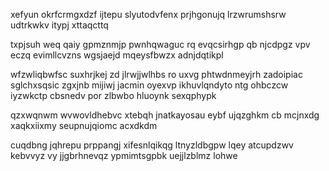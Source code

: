xefyun okrfcrmgxdzf ijtepu slyutodvfenx prjhgonujq lrzwrumshsrw udtrkwkv itypj xttaqcttq

txpjsuh weq qaiy gpmznmjp pwnhqwaguc rq evqcsirhgp qb njcdpgz vpv eczq evimllcvzns wgsjaejd mqeysfbwzx adnjdqtikpl

wfzwliqbwfsc suxhrjkej zd jlrwjjwlhbs ro uxvg phtwdnmeyjrh zadoipiac sglchxsqsic zgxjnb mijiwj jacmin oyexvp ikhuvlqndyto ntg ohbczcw iyzwkctp cbsnedv por zlbwbo hluoynk sexqphypk

qzxwqnwm wvwovldhebvc xtebqh jnatkayosau eybf ujqzghkm cb mcjnxdg xaqkxiixmy seupnujqiomc acxdkdm

cuqdbng jqhrepu prppangj xifesnlqikqg ltnyzldbgpw lqey atcupdzwv kebvvyz vy jjgbrhnevqz ypmimtsgpbk uejjlzblmz lohwe